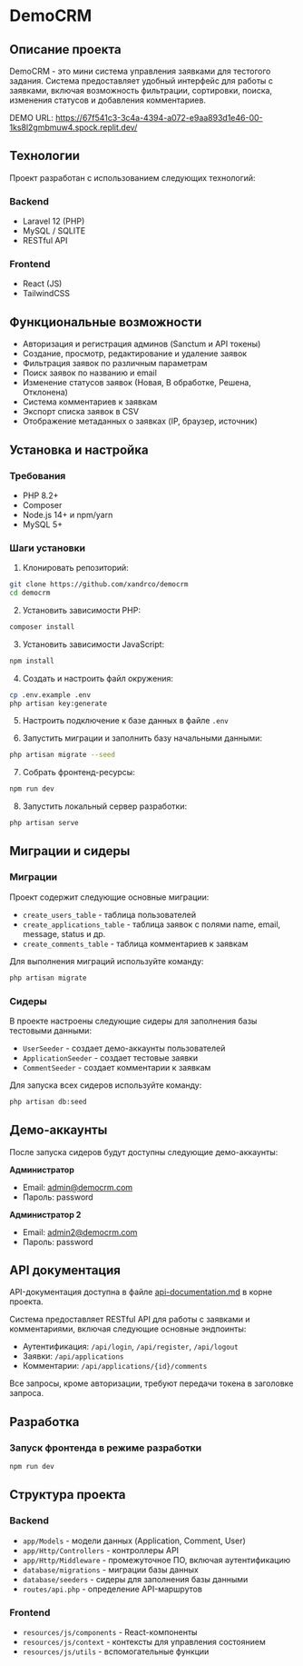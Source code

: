 # DemoCRM

## Описание проекта

DemoCRM - это мини система управления заявками для тестогого задания. Система предоставляет удобный интерфейс для работы с заявками, включая возможность фильтрации, сортировки, поиска, изменения статусов и добавления комментариев.

DEMO URL: https://67f541c3-3c4a-4394-a072-e9aa893d1e46-00-1ks8l2gmbmuw4.spock.replit.dev/

## Технологии

Проект разработан с использованием следующих технологий:

### Backend
- Laravel 12 (PHP)
- MySQL / SQLITE
- RESTful API

### Frontend
- React (JS)
- TailwindCSS

## Функциональные возможности

- Авторизация и регистрация админов (Sanctum и API токены)
- Создание, просмотр, редактирование и удаление заявок
- Фильтрация заявок по различным параметрам
- Поиск заявок по названию и email
- Изменение статусов заявок (Новая, В обработке, Решена, Отклонена)
- Система комментариев к заявкам
- Экспорт списка заявок в CSV
- Отображение метаданных о заявках (IP, браузер, источник)

## Установка и настройка

### Требования
- PHP 8.2+
- Composer
- Node.js 14+ и npm/yarn
- MySQL 5+

### Шаги установки

1. Клонировать репозиторий:
```bash
git clone https://github.com/xandrco/democrm
cd democrm
```

2. Установить зависимости PHP:
```bash
composer install
```

3. Установить зависимости JavaScript:
```bash
npm install
```

4. Создать и настроить файл окружения:
```bash
cp .env.example .env
php artisan key:generate
```

5. Настроить подключение к базе данных в файле `.env`

6. Запустить миграции и заполнить базу начальными данными:
```bash
php artisan migrate --seed
```

7. Собрать фронтенд-ресурсы:
```bash
npm run dev
```

8. Запустить локальный сервер разработки:
```bash
php artisan serve
```

## Миграции и сидеры

### Миграции

Проект содержит следующие основные миграции:

- `create_users_table` - таблица пользователей
- `create_applications_table` - таблица заявок с полями name, email, message, status и др.
- `create_comments_table` - таблица комментариев к заявкам

Для выполнения миграций используйте команду:
```bash
php artisan migrate
```

### Сидеры

В проекте настроены следующие сидеры для заполнения базы тестовыми данными:

- `UserSeeder` - создает демо-аккаунты пользователей
- `ApplicationSeeder` - создает тестовые заявки
- `CommentSeeder` - создает комментарии к заявкам

Для запуска всех сидеров используйте команду:
```bash
php artisan db:seed
```

## Демо-аккаунты

После запуска сидеров будут доступны следующие демо-аккаунты:

**Администратор**
   - Email: admin@democrm.com
   - Пароль: password

**Администратор 2**
   - Email: admin2@democrm.com
   - Пароль: password

## API документация

API-документация доступна в файле [api-documentation.md](api-documentation.md) в корне проекта.

Система предоставляет RESTful API для работы с заявками и комментариями, включая следующие основные эндпоинты:

- Аутентификация: `/api/login`, `/api/register`, `/api/logout`
- Заявки: `/api/applications`
- Комментарии: `/api/applications/{id}/comments`

Все запросы, кроме авторизации, требуют передачи токена в заголовке запроса.

## Разработка

### Запуск фронтенда в режиме разработки

```bash
npm run dev
```

## Структура проекта

### Backend

- `app/Models` - модели данных (Application, Comment, User)
- `app/Http/Controllers` - контроллеры API
- `app/Http/Middleware` - промежуточное ПО, включая аутентификацию
- `database/migrations` - миграции базы данных
- `database/seeders` - сидеры для заполнения базы данными
- `routes/api.php` - определение API-маршрутов

### Frontend

- `resources/js/components` - React-компоненты
- `resources/js/context` - контексты для управления состоянием
- `resources/js/utils` - вспомогательные функции
